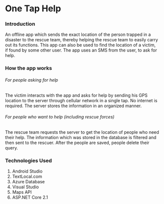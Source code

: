 # One Tap Help 
### Introduction 
An offline app which sends the exact location of the person trapped in a disaster to the rescue team, thereby helping the rescue team to easily carry out its functions. This app can also be used to find the location of a victim, if found by some other user. The app uses an SMS from the user, to ask for help. 
### How the app works
###### For people asking for help
  The victim interacts with the app and asks for help by sending his GPS location to the server through cellular network in a single tap.     No internet is required. The server stores the information in an organized manner. 
 ###### For people who want to help (including rescue forces)
 The rescue team requests the server to get the location of people who need their help. The information which was stored in the database is   filtered and then sent to the rescuer. After the people are saved, people delete their query.  
### Technologies Used
1. Android Studio
2. TextLocal.com
3. Azure Database
4. Visual Studio
5. Maps API
6. ASP.NET Core 2.1

